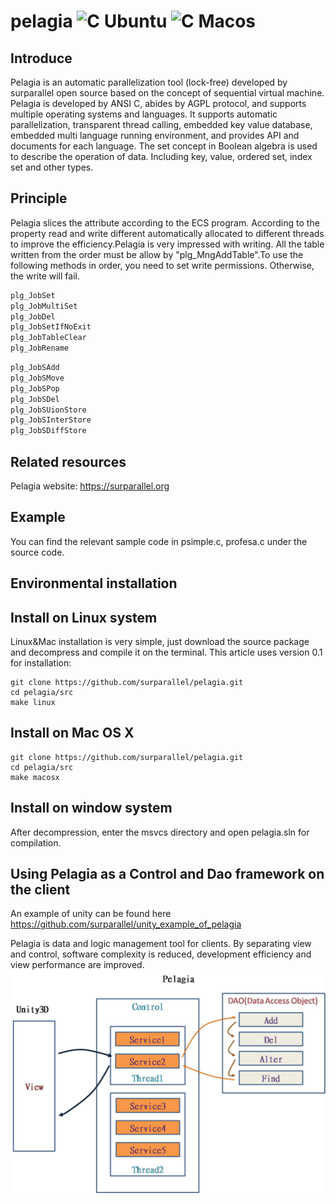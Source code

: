 # pelagia ![C Ubuntu](https://github.com/surparallel/pelagia/workflows/C%20Ubuntu/badge.svg) ![C Macos](https://github.com/surparallel/pelagia/workflows/C%20Macos/badge.svg)

## Introduce

Pelagia is an automatic parallelization tool (lock-free) developed by surparallel open source based on the concept of sequential virtual machine.
Pelagia is developed by ANSI C, abides by AGPL protocol, and supports multiple operating systems and languages.
It supports automatic parallelization, transparent thread calling, embedded key value database, embedded multi language running environment, and provides API and documents for each language.
The set concept in Boolean algebra is used to describe the operation of data. Including key, value, ordered set, index set and other types.

## Principle

Pelagia slices the attribute according to the ECS program. According to the property read and write different automatically allocated to different threads to improve the efficiency.Pelagia is very impressed with writing. All the table written from the order must be allow by "plg_MngAddTable".To use the following methods in order, you need to set write permissions. Otherwise, the write will fail.

```c
plg_JobSet
plg_JobMultiSet
plg_JobDel
plg_JobSetIfNoExit
plg_JobTableClear
plg_JobRename
```

```c
plg_JobSAdd
plg_JobSMove
plg_JobSPop
plg_JobSDel
plg_JobSUionStore
plg_JobSInterStore
plg_JobSDiffStore
```

## Related resources

Pelagia website: https://surparallel.org

## Example

You can find the relevant sample code in psimple.c, profesa.c under the source code.

## Environmental installation

## Install on Linux system

Linux&Mac installation is very simple, just download the source package and decompress and compile it on the terminal. This article uses version 0.1 for installation:

    git clone https://github.com/surparallel/pelagia.git
    cd pelagia/src
    make linux
    
##  Install on Mac OS X

    git clone https://github.com/surparallel/pelagia.git
    cd pelagia/src
    make macosx
    
## Install on window system

After decompression, enter the msvcs directory and open pelagia.sln for compilation.

## Using Pelagia as a Control and Dao framework on the client

An example of unity can be found here
<a href="https://github.com/surparallel/unity_example_of_pelagia">https://github.com/surparallel/unity_example_of_pelagia</a>

Pelagia is data and logic management tool for clients. By separating view and control, software complexity is reduced, development efficiency and view performance are improved.
<a href="https://surparallel.org"><img src="https://github.com/surparallel/pelagia_websit/blob/master/img/view_control_dao.jpg"></a>


